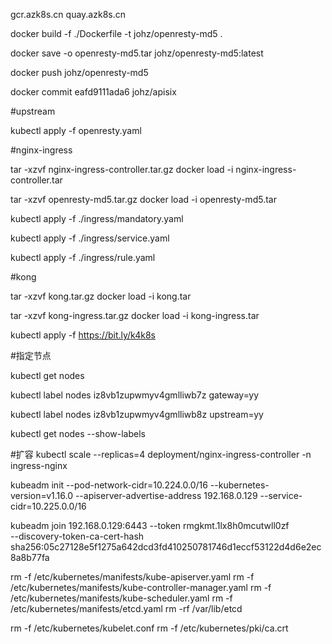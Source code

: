 
gcr.azk8s.cn
quay.azk8s.cn


docker build -f ./Dockerfile -t johz/openresty-md5  .

docker save -o openresty-md5.tar johz/openresty-md5:latest

docker push johz/openresty-md5

docker commit eafd9111ada6 johz/apisix


#upstream

kubectl apply -f openresty.yaml



#nginx-ingress

tar -xzvf nginx-ingress-controller.tar.gz
docker load -i nginx-ingress-controller.tar

tar -xzvf openresty-md5.tar.gz
docker load -i openresty-md5.tar

kubectl apply -f ./ingress/mandatory.yaml

kubectl apply -f ./ingress/service.yaml

kubectl apply -f ./ingress/rule.yaml




#kong

tar -xzvf kong.tar.gz
docker load -i kong.tar

tar -xzvf kong-ingress.tar.gz
docker load -i kong-ingress.tar

kubectl apply -f https://bit.ly/k4k8s



#指定节点

kubectl get nodes

kubectl label nodes iz8vb1zupwmyv4gmlliwb7z gateway=yy

kubectl label nodes iz8vb1zupwmyv4gmlliwb8z upstream=yy

kubectl get nodes --show-labels





#扩容
kubectl scale --replicas=4 deployment/nginx-ingress-controller -n ingress-nginx





kubeadm init --pod-network-cidr=10.224.0.0/16 --kubernetes-version=v1.16.0 --apiserver-advertise-address 192.168.0.129 --service-cidr=10.225.0.0/16



kubeadm join 192.168.0.129:6443 --token rmgkmt.1lx8h0mcutwll0zf \
    --discovery-token-ca-cert-hash sha256:05c27128e5f1275a642dcd3fd410250781746d1eccf53122d4d6e2ec8a8b77fa


rm -f /etc/kubernetes/manifests/kube-apiserver.yaml
rm -f /etc/kubernetes/manifests/kube-controller-manager.yaml
rm -f /etc/kubernetes/manifests/kube-scheduler.yaml
rm -f /etc/kubernetes/manifests/etcd.yaml
rm -rf /var/lib/etcd



rm -f /etc/kubernetes/kubelet.conf
rm -f /etc/kubernetes/pki/ca.crt

